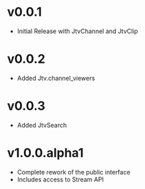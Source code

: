 # v0.0.1
* Initial Release with JtvChannel and JtvClip

# v0.0.2
* Added Jtv.channel_viewers

# v0.0.3
* Added JtvSearch

# v1.0.0.alpha1
* Complete rework of the public interface
* Includes access to Stream API

